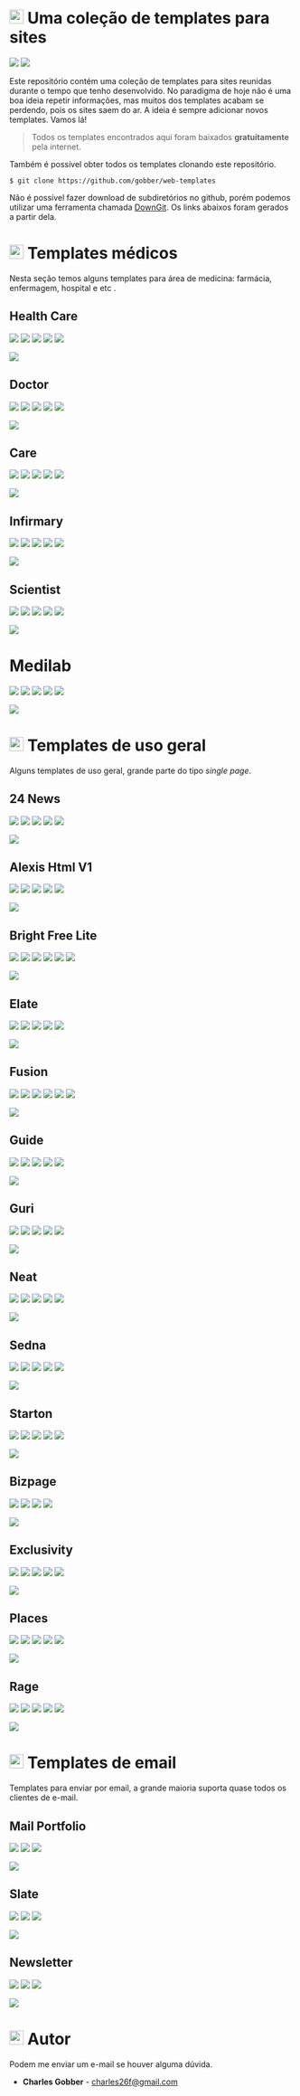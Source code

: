 
<p align="center"><img src="images/bootstrap-html5-css3.png" alt="" /></p>

# <img width="25" height="25" src="https://assets-cdn.github.com/images/icons/emoji/unicode/2b50.png" alt="" /> Uma coleção de templates para sites

![](https://img.shields.io/badge/version-1.0-brightgreen.svg) ![](https://img.shields.io/redmine/plugin/stars/redmine_xlsx_format_issue_exporter.svg)

Este repositório contém uma coleção de templates para sites reunidas durante o tempo que tenho desenvolvido. 
No paradigma de hoje não é uma boa ideia repetir informações, mas muitos dos templates acabam se perdendo, pois os sites saem do ar.
A ideia é sempre adicionar novos templates. Vamos lá!

> Todos os templates encontrados aqui foram baixados **gratuitamente** pela internet.

Também é possível obter todos os templates clonando este repositório.

```
$ git clone https://github.com/gobber/web-templates
```

Não é possível fazer download de subdiretórios no github, porém podemos utilizar uma ferramenta chamada [DownGit](https://minhaskamal.github.io/DownGit/#/home). Os links abaixos foram gerados a partir dela.

# <img width="25" height="25" src="https://assets-cdn.github.com/images/icons/emoji/unicode/2764.png" alt="" /> Templates médicos

Nesta seção temos alguns templates para área de medicina: farmácia, enfermagem, hospital e etc	.

## Health Care

[![](https://img.shields.io/badge/link-%E2%86%92%20click%20here%20to%20download-lightgrey.svg)](https://minhaskamal.github.io/DownGit/#/home?url=https://github.com/gobber/web-templates/tree/master/healthcare)
![](https://img.shields.io/badge/language-html-red.svg) 
![](https://img.shields.io/badge/language-css-yellow.svg)
![](https://img.shields.io/badge/language-JavaScript-orange.svg)
![](https://img.shields.io/badge/framework-bootstrap-blue.svg)

![](images/healthcare.png) 

## Doctor

[![](https://img.shields.io/badge/link-%E2%86%92%20click%20here%20to%20download-lightgrey.svg)](https://minhaskamal.github.io/DownGit/#/home?url=https://github.com/gobber/web-templates/tree/master/doctor)
![](https://img.shields.io/badge/language-html-red.svg) 
![](https://img.shields.io/badge/language-css-yellow.svg)
![](https://img.shields.io/badge/language-JavaScript-orange.svg)
![](https://img.shields.io/badge/framework-bootstrap-blue.svg)

![](images/doctor.png)

## Care

[![](https://img.shields.io/badge/link-%E2%86%92%20click%20here%20to%20download-lightgrey.svg)](https://minhaskamal.github.io/DownGit/#/home?url=https://github.com/gobber/web-templates/tree/master/web-care)
![](https://img.shields.io/badge/language-html-red.svg) 
![](https://img.shields.io/badge/language-css-yellow.svg)
![](https://img.shields.io/badge/language-JavaScript-orange.svg)
![](https://img.shields.io/badge/framework-bootstrap-blue.svg)

![](images/webcare.png)

## Infirmary

[![](https://img.shields.io/badge/link-%E2%86%92%20click%20here%20to%20download-lightgrey.svg)](https://minhaskamal.github.io/DownGit/#/home?url=https://github.com/gobber/web-templates/tree/master/web-infirmary)
![](https://img.shields.io/badge/language-html-red.svg) 
![](https://img.shields.io/badge/language-css-yellow.svg)
![](https://img.shields.io/badge/language-JavaScript-orange.svg)
![](https://img.shields.io/badge/framework-bootstrap-blue.svg)

![](images/web-infirmary.png)

## Scientist

[![](https://img.shields.io/badge/link-%E2%86%92%20click%20here%20to%20download-lightgrey.svg)](https://minhaskamal.github.io/DownGit/#/home?url=https://github.com/gobber/web-templates/tree/master/web-scientist)
![](https://img.shields.io/badge/language-html-red.svg) 
![](https://img.shields.io/badge/language-css-yellow.svg)
![](https://img.shields.io/badge/language-JavaScript-orange.svg)
![](https://img.shields.io/badge/framework-bootstrap-blue.svg)

![](images/web-scientist.png)

# Medilab

[![](https://img.shields.io/badge/link-%E2%86%92%20click%20here%20to%20download-lightgrey.svg)](https://minhaskamal.github.io/DownGit/#/home?url=https://github.com/gobber/web-templates/tree/master/medilab)
![](https://img.shields.io/badge/language-html-red.svg) 
![](https://img.shields.io/badge/language-css-yellow.svg)
![](https://img.shields.io/badge/language-JavaScript-orange.svg)
![](https://img.shields.io/badge/framework-bootstrap-blue.svg)

![](images/medilab.png)

# <img width="25" height="25" src="https://assets-cdn.github.com/images/icons/emoji/unicode/1f525.png" alt="" /> Templates de uso geral

Alguns templates de uso geral, grande parte do tipo *single page*.

## 24 News

[![](https://img.shields.io/badge/link-%E2%86%92%20click%20here%20to%20download-lightgrey.svg)](https://minhaskamal.github.io/DownGit/#/home?url=https://github.com/gobber/web-templates/tree/master/24-news)
![](https://img.shields.io/badge/language-html-red.svg) 
![](https://img.shields.io/badge/language-css-yellow.svg)
![](https://img.shields.io/badge/language-JavaScript-orange.svg)
![](https://img.shields.io/badge/framework-bootstrap-blue.svg)

![](images/24-news.png)

## Alexis Html V1

[![](https://img.shields.io/badge/link-%E2%86%92%20click%20here%20to%20download-lightgrey.svg)](https://minhaskamal.github.io/DownGit/#/home?url=https://github.com/gobber/web-templates/tree/master/alexis-html-v1)
![](https://img.shields.io/badge/language-html-red.svg) 
![](https://img.shields.io/badge/language-css-yellow.svg)
![](https://img.shields.io/badge/language-JavaScript-orange.svg)
![](https://img.shields.io/badge/language-php-green.svg)

![](images/alexis-html-v1.png)

## Bright Free Lite
[![](https://img.shields.io/badge/link-%E2%86%92%20click%20here%20to%20download-lightgrey.svg)](https://minhaskamal.github.io/DownGit/#/home?url=https://github.com/gobber/web-templates/tree/master/bright-free-lite) 
![](https://img.shields.io/badge/language-html-red.svg) 
![](https://img.shields.io/badge/language-css-yellow.svg)
![](https://img.shields.io/badge/language-JavaScript-orange.svg)
![](https://img.shields.io/badge/framework-bootstrap-blue.svg)
![](https://img.shields.io/badge/language-php-green.svg)

![](images/bright-free-lite.png)

## Elate
[![](https://img.shields.io/badge/link-%E2%86%92%20click%20here%20to%20download-lightgrey.svg)](https://minhaskamal.github.io/DownGit/#/home?url=https://github.com/gobber/web-templates/tree/master/elate) 
![](https://img.shields.io/badge/language-html-red.svg) 
![](https://img.shields.io/badge/language-css-yellow.svg)
![](https://img.shields.io/badge/language-JavaScript-orange.svg)
![](https://img.shields.io/badge/framework-bootstrap-blue.svg)

![](images/elate.png)

## Fusion
[![](https://img.shields.io/badge/link-%E2%86%92%20click%20here%20to%20download-lightgrey.svg)](https://minhaskamal.github.io/DownGit/#/home?url=https://github.com/gobber/web-templates/tree/master/fusion) 
![](https://img.shields.io/badge/language-html-red.svg) 
![](https://img.shields.io/badge/language-css-yellow.svg)
![](https://img.shields.io/badge/language-JavaScript-orange.svg)
![](https://img.shields.io/badge/framework-bootstrap-blue.svg)
![](https://img.shields.io/badge/language-php-green.svg)

![](images/fusion.png)

## Guide

[![](https://img.shields.io/badge/link-%E2%86%92%20click%20here%20to%20download-lightgrey.svg)](https://minhaskamal.github.io/DownGit/#/home?url=https://github.com/gobber/web-templates/tree/master/guide) 
![](https://img.shields.io/badge/language-html-red.svg) 
![](https://img.shields.io/badge/language-css-yellow.svg)
![](https://img.shields.io/badge/language-JavaScript-orange.svg)
![](https://img.shields.io/badge/framework-bootstrap-blue.svg)

![](images/guide.png)

## Guri

[![](https://img.shields.io/badge/link-%E2%86%92%20click%20here%20to%20download-lightgrey.svg)](https://minhaskamal.github.io/DownGit/#/home?url=https://github.com/gobber/web-templates/tree/master/guri) 
![](https://img.shields.io/badge/language-html-red.svg) 
![](https://img.shields.io/badge/language-css-yellow.svg)
![](https://img.shields.io/badge/language-JavaScript-orange.svg)
![](https://img.shields.io/badge/framework-bootstrap-blue.svg)

![](images/guri.png)

## Neat

[![](https://img.shields.io/badge/link-%E2%86%92%20click%20here%20to%20download-lightgrey.svg)](https://minhaskamal.github.io/DownGit/#/home?url=https://github.com/gobber/web-templates/tree/master/neat) 
![](https://img.shields.io/badge/language-html-red.svg) 
![](https://img.shields.io/badge/language-css-yellow.svg)
![](https://img.shields.io/badge/language-JavaScript-orange.svg)
![](https://img.shields.io/badge/framework-bootstrap-blue.svg)

![](images/neat.png)

## Sedna

[![](https://img.shields.io/badge/link-%E2%86%92%20click%20here%20to%20download-lightgrey.svg)](https://minhaskamal.github.io/DownGit/#/home?url=https://github.com/gobber/web-templates/tree/master/sedna) 
![](https://img.shields.io/badge/language-html-red.svg) 
![](https://img.shields.io/badge/language-css-yellow.svg)
![](https://img.shields.io/badge/language-JavaScript-orange.svg)
![](https://img.shields.io/badge/framework-bootstrap-blue.svg)

![](images/sedna.png)

## Starton

[![](https://img.shields.io/badge/link-%E2%86%92%20click%20here%20to%20download-lightgrey.svg)](https://minhaskamal.github.io/DownGit/#/home?url=https://github.com/gobber/web-templates/tree/master/starton-main-files) 
![](https://img.shields.io/badge/language-html-red.svg) 
![](https://img.shields.io/badge/language-css-yellow.svg)
![](https://img.shields.io/badge/language-JavaScript-orange.svg)
![](https://img.shields.io/badge/framework-bootstrap-blue.svg)

![](images/starton-main-files.png)

## Bizpage

[![](https://img.shields.io/badge/link-%E2%86%92%20click%20here%20to%20download-lightgrey.svg)](https://minhaskamal.github.io/DownGit/#/home?url=https://github.com/gobber/web-templates/tree/master/bizpage-master) 
![](https://img.shields.io/badge/language-html-red.svg) 
![](https://img.shields.io/badge/language-css-yellow.svg)
![](https://img.shields.io/badge/language-JavaScript-orange.svg)

![](images/bizpage-master.png)

## Exclusivity

[![](https://img.shields.io/badge/link-%E2%86%92%20click%20here%20to%20download-lightgrey.svg)](https://minhaskamal.github.io/DownGit/#/home?url=https://github.com/gobber/web-templates/tree/master/exclusivity-master) 
![](https://img.shields.io/badge/language-html-red.svg) 
![](https://img.shields.io/badge/language-css-yellow.svg)
![](https://img.shields.io/badge/language-JavaScript-orange.svg)
![](https://img.shields.io/badge/framework-bootstrap-blue.svg)

![](images/exclusivity-master.png)

## Places

[![](https://img.shields.io/badge/link-%E2%86%92%20click%20here%20to%20download-lightgrey.svg)](https://minhaskamal.github.io/DownGit/#/home?url=https://github.com/gobber/web-templates/tree/master/places-master)
![](https://img.shields.io/badge/language-html-red.svg) 
![](https://img.shields.io/badge/language-css-yellow.svg)
![](https://img.shields.io/badge/language-JavaScript-orange.svg)
![](https://img.shields.io/badge/framework-bootstrap-blue.svg)

![](images/places-master.png)

## Rage

[![](https://img.shields.io/badge/link-%E2%86%92%20click%20here%20to%20download-lightgrey.svg)](https://minhaskamal.github.io/DownGit/#/home?url=https://github.com/gobber/web-templates/tree/master/rage) 
![](https://img.shields.io/badge/language-html-red.svg) 
![](https://img.shields.io/badge/language-css-yellow.svg)
![](https://img.shields.io/badge/language-JavaScript-orange.svg)
![](https://img.shields.io/badge/framework-bootstrap-blue.svg)

![](images/rage.png)

# <img width="25" height="25" src="https://assets-cdn.github.com/images/icons/emoji/unicode/2709.png" alt="" /> Templates de email

Templates para enviar por email, a grande maioria suporta quase todos os clientes de e-mail.

## Mail Portfolio

[![](https://img.shields.io/badge/link-%E2%86%92%20click%20here%20to%20download-lightgrey.svg)](https://minhaskamal.github.io/DownGit/#/home?url=https://github.com/gobber/web-templates/tree/master/mail-portfolio)
![](https://img.shields.io/badge/language-html-red.svg) 
![](https://img.shields.io/badge/language-css-yellow.svg)

![](images/mail-portfolio.png)

## Slate

[![](https://img.shields.io/badge/link-%E2%86%92%20click%20here%20to%20download-lightgrey.svg)](https://minhaskamal.github.io/DownGit/#/home?url=https://github.com/gobber/web-templates/tree/master/slate)
![](https://img.shields.io/badge/language-html-red.svg) 
![](https://img.shields.io/badge/language-css-yellow.svg)

![](images/slate.png)

## Newsletter

[![](https://img.shields.io/badge/link-%E2%86%92%20click%20here%20to%20download-lightgrey.svg)](https://minhaskamal.github.io/DownGit/#/home?url=https://github.com/gobber/web-templates/tree/master/newsletter-template)
![](https://img.shields.io/badge/language-html-red.svg) 
![](https://img.shields.io/badge/language-css-yellow.svg)

![](images/newsletter-template.png)

# <img width="25" height="25" src="https://assets-cdn.github.com/images/icons/emoji/unicode/26a1.png" alt="" /> Autor

Podem me enviar um e-mail se houver alguma dúvida.

* **Charles Gobber** - charles26f@gmail.com
